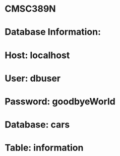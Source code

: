 # CMSC389N

# Database Information:
# Host: localhost
# User: dbuser
# Password: goodbyeWorld
# Database: cars
# Table: information

